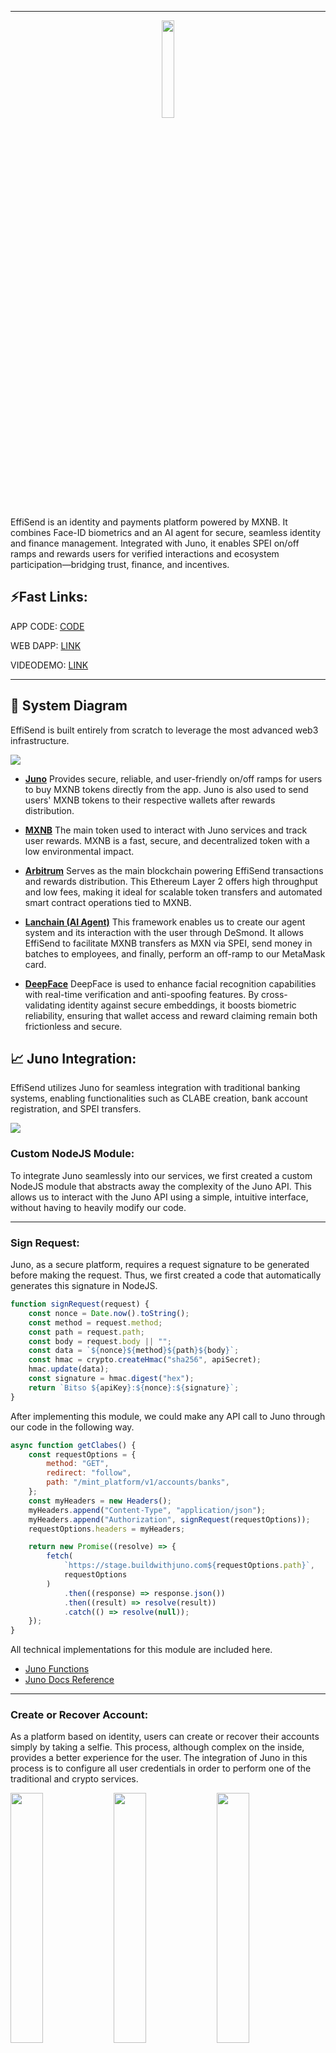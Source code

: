 <hr/>
<p align="center">
  <img src="./Images/logo.png" width="20%">
</p>

EffiSend is an identity and payments platform powered by MXNB. It combines Face-ID biometrics and an AI agent for secure, seamless identity and finance management. Integrated with Juno, it enables SPEI on/off ramps and rewards users for verified interactions and ecosystem participation—bridging trust, finance, and incentives.

## ⚡Fast Links:

APP CODE: [CODE](./effisend-mxnb/)

WEB DAPP: [LINK](https://effisend-mxnb.expo.app/)

VIDEODEMO: [LINK](https://youtu.be/fJJfET2dlj0)

<hr>

## 🚀 System Diagram

EffiSend is built entirely from scratch to leverage the most advanced web3 infrastructure.

<img src="./Images/diagram.drawio.png">

- [**Juno**](https://juno.finance/)
  Provides secure, reliable, and user-friendly on/off ramps for users to buy MXNB tokens directly from the app. Juno is also used to send users' MXNB tokens to their respective wallets after rewards distribution.

- [**MXNB**](https://mxnb.finance/)
  The main token used to interact with Juno services and track user rewards. MXNB is a fast, secure, and decentralized token with a low environmental impact.

- [**Arbitrum**](https://arbitrum.io/)
  Serves as the main blockchain powering EffiSend transactions and rewards distribution. This Ethereum Layer 2 offers high throughput and low fees, making it ideal for scalable token transfers and automated smart contract operations tied to MXNB.

- [**Lanchain (AI Agent)**](https://lanchain.com/)
  This framework enables us to create our agent system and its interaction with the user through DeSmond. It allows EffiSend to facilitate MXNB transfers as MXN via SPEI, send money in batches to employees, and finally, perform an off-ramp to our MetaMask card.

- [**DeepFace**](https://viso.ai/computer-vision/deepface/)
  DeepFace is used to enhance facial recognition capabilities with real-time verification and anti-spoofing features. By cross-validating identity against secure embeddings, it boosts biometric reliability, ensuring that wallet access and reward claiming remain both frictionless and secure.

## 📈 Juno Integration:

EffiSend utilizes Juno for seamless integration with traditional banking systems, enabling functionalities such as CLABE creation, bank account registration, and SPEI transfers.

<img src="./Images/juno.png">

### Custom NodeJS Module:

To integrate Juno seamlessly into our services, we first created a custom NodeJS module that abstracts away the complexity of the Juno API. This allows us to interact with the Juno API using a simple, intuitive interface, without having to heavily modify our code.

<hr>

### Sign Request:

Juno, as a secure platform, requires a request signature to be generated before making the request. Thus, we first created a code that automatically generates this signature in NodeJS.

```javascript
function signRequest(request) {
    const nonce = Date.now().toString();
    const method = request.method; 
    const path = request.path;
    const body = request.body || ""; 
    const data = `${nonce}${method}${path}${body}`;
    const hmac = crypto.createHmac("sha256", apiSecret);
    hmac.update(data);
    const signature = hmac.digest("hex");
    return `Bitso ${apiKey}:${nonce}:${signature}`;
}
```

After implementing this module, we could make any API call to Juno through our code in the following way.

```javascript
async function getClabes() {
    const requestOptions = {
        method: "GET",
        redirect: "follow",
        path: "/mint_platform/v1/accounts/banks",
    };
    const myHeaders = new Headers();
    myHeaders.append("Content-Type", "application/json");
    myHeaders.append("Authorization", signRequest(requestOptions));
    requestOptions.headers = myHeaders;

    return new Promise((resolve) => {
        fetch(
            `https://stage.buildwithjuno.com${requestOptions.path}`,
            requestOptions
        )
            .then((response) => response.json())
            .then((result) => resolve(result))
            .catch(() => resolve(null));
    });
}
```

All technical implementations for this module are included here.

- [Juno Functions](./Cloud%20Functions/junoFunctions.js)
- [Juno Docs Reference](https://docs.bitso.com/juno/docs/create-signed-requests)

<hr>

### Create or Recover Account:

As a platform based on identity, users can create or recover their accounts simply by taking a selfie. This process, although complex on the inside, provides a better experience for the user. The integration of Juno in this process is to configure all user credentials in order to perform one of the traditional and crypto services.

<img src="./Images/setup1.jpg" width="32%"> <img src="./Images/setup2.jpg" width="32%"> <img src="./Images/setup3.jpg" width="32%"> 

- Create User Main Code.

  ```javascript
  // Create User Wallet
  const wallet = Wallet.createRandom();
  const address = wallet.address;
  // Create a Mock Clabe "third party" for the user
  const myClabe = clabe.calculate(002, 180, generateRandomNumber()); 
  // Create a Clabe for the user to receive MXNB with Juno (Multiple User CLABEs feature)
  const tempRClabe = await createClabe();
  // Add Clabe and Blockchain account to JUNO
  await addBlockchain({
      tag: user,
      network: "ARBITRUM",
      address
  })
  await addBankAccount({
      tag: user,
      recipient_legal_name: random_name(),
      clabe: myClabe,
      ownership: "THIRD_PARTY",
  })
  const rclabe = tempRClabe.payload.clabe; 
  // Create a dataframe of the user, all this data is part of the "user" entity on the backend.
  let dataframe = {
      privateKey: wallet.privateKey,
      address,
      user,
      clabe: myClabe,
      rclabe,
  }
  await Accounts.doc(user).set(dataframe);
  // Setup 20 MXNB to the user as a reward to create a new wallet. This is contract based 
  await contract.allocateReward(address);
  res.send({
      error: null,
      result: {
          address,
          user,
          clabe: myClabe,
          rclabe
      }
  });
  ```

Although it may seem a bit complex, with this single code we can configure everything necessary for the user to fully utilize the platform.

NOTE: The only part that is done via Mockup is the Clabe of the third party bank, to simulate transfers from Juno to the bank, as we cannot issue them in a real way.

All technical implementations for this module are included here.

- [Juno Functions](./Cloud%20Functions/junoFunctions.js)
- [Create or Recover](./Cloud%20Functions/create-or-fetch-user.js)
- [Juno Docs Reference](https://docs.bitso.com/juno/docs/create-clabes)

<hr>

### SPEI and MXNB Transfers:

We can transfer of funds from the EffiSend system to external bank accounts via SPEI and also handles the transfer of MXNB tokens to a designated Juno address on the blockchain.

<img src="./Images/pay1.jpg" width="32%"> <img src="./Images/pay2.jpg" width="32%"> <img src="./Images/pay3.jpg" width="32%"> 

- SPEI Transfer Main Code.

  ```javascript
  // Fetch if the user Exist on the platform
  let query = await Accounts.where("user", "==", req.body.user).get();
  if (query.empty) {
      throw "BAD USER"
  }
  // Get all the third party CLABES registered on Juno
  const { payload } = await getClabes();
  const clientObject = payload.find((x) => req.body.clabe === x.clabe);
  if (!clientObject) {
      throw "BAD CLABE"
  }
  // Extract the ID of the Clabe to use the Juno API and Transfer XXX Amount of MXNB to CLABE via SPEI (this is a mock tranfer)
  const { id } = clientObject;
  await speiToBank({
      amount: parseInt(req.body.amount),
      destination_bank_account_id: id,
      asset: "mxn",
  })
  // Send the same amount of the Client MXNB on Abritrum to the platform wallet. (this is real blockchain transfer on testnet)
  const { privateKey } = query.docs[0].data();
  const wallet = new Wallet(privateKey, provider);
  const contract = new Contract("0x82B9e52b26A2954E113F94Ff26647754d5a4247D", ERC20abi, wallet)
  const transaction = await contract.transfer(junoAddress, parseUnits(req.body.amount, 6))
  await transaction.wait();
  ```

This process is relatively straightforward. Thanks to Juno, we can coordinate the transfer of MXNB from the user's account to their bank account, while simultaneously sending the same amount of MXNB from the user's wallet to Juno's account on the blockchain. This ensures that the "books" are balanced, with the user receiving the transferred funds and Juno's account being updated accordingly.

All technical implementations for this module are included here.

- [Juno Functions](./Cloud%20Functions/junoFunctions.js)
- [Spei Transfer](./Cloud%20Functions/send-mxnb-to-spei.js)
- [Juno Docs Reference](https://docs.bitso.com/juno/docs/create-mock-deposits)

## 💲MXNB:
A key component of our application is the utilization of MXNB as the primary token, largely due to its seamless integration with the Juno Platform, which enables us to effortlessly execute on-ramp and off-ramp transactions. Furthermore, we employ MXNB as the primary token for payments and as rewards for users.

### Payments:
For the use case of payments, MXNB offers a convenient way to make blockchain-based payments in Mexican pesos, as it is an ERC20 token and performing operations with this type of tokens is relatively straightforward.

<img src="./Images/pay4.jpg" width="32%"> <img src="./Images/pay5.jpg" width="32%"> <img src="./Images/pay6.jpg" width="32%"> 

- Crypto Payment Main Code.

  ```javascript
  // Fetch user based on the identifier.
  let query = await Accounts.where("user", "==", req.body.user).get();
  if (query.empty) {
    throw "BAD USER";
  }
  // Get the user private key and make the payment
  const { privateKey } = query.docs[0].data();
  const wallet = new Wallet(privateKey, provider);
  let transaction;
  if (req.body.token === 0) {
    // Native token transfer
    transaction = {
      to: req.body.destination,
      value: parseEther(req.body.amount),
    };
  } else {
    // ERC20 token transfer
    const interface = new Interface(abiERC20);
    const data = interface.encodeFunctionData("transfer", [
      req.body.destination,
      parseUnits(req.body.amount, tokens[req.body.token].decimals),
    ]);
    transaction = {
      to: tokens[req.body.token].address,
      data,
    };
  }
  // Send the transaction.
  const result = await wallet.sendTransaction(transaction);
  res.send({
    error: null,
    result: result.hash,
  });
  ```

Making a payment with an ERC20 token is straightforward. This interface enables us to facilitate all the payments requested by the user. In the case of EffiSend, these payments are executed after a successful facial recognition or by scanning a QR code (like Alipay). The details of these processes will be outlined later.

All technical implementations for this module are included here.

- [Execute Payment](./Cloud%20Functions/execute-payment.js)

<hr>

### Rewards:

As a platform built on identity, we follow the rewards model of Worldcoin, which rewards users for utilizing the platform and signing up. So, every time a user completes a certain number of transactions or actions, they receive a reward in MXNB tokens.

<img src="./Images/rew1.jpg" width="32%"> <img src="./Images/rew2.jpg" width="32%"> <img src="./Images/rew3.jpg" width="32%"> 

- The first reward for creating an account, this code has already been explained previously [HERE](#create-or-recover-account), however, we'll review the process and how it's coordinated with our smart contract.

  ```javascript
  // List of testnet public rpcs
  const rpcs = [
      "https://arbitrum-sepolia-rpc.publicnode.com",
      "https://sepolia-rollup.arbitrum.io/rpc",
      "https://arbitrum-sepolia.public.blastapi.io",
      "https://arbitrum-sepolia.drpc.org/",
  ]
  // Dynamic provider to avoid problems on rpcs
  const provider = new DynamicProvider(rpcs, {
      strategy: new FallbackStrategy(),
  });
  // Owner of the contract
  const wallet = new Wallet("0xPrivateKey", provider);
  // Rewards Contract
  const contract = new Contract("0x04A4e03a1F879DE1F03D3bBBccd9CB9500d6A7e8", abi, wallet)
  ...
  // Allocate 20 MXNB (Default by contract)
  await contract.allocateReward(address);
  ```

- On the smart contract side, which already has the rewards in its balance, it can distribute and keep a count of the rewards distributed to each user, which in turn helps us generate a Trust Score algorithm, to improve recommendations in the future.

  ```javascript
  // DEFAULT_REWARD = 20000000 MXNB tokens (20 MXN)
  function allocateReward(address _recipient) external onlyOwner {
      require(_recipient != address(0), "Invalid recipient address");

      if (allocatedRewards[_recipient] == 0) {
          rewardAddresses.push(_recipient);
      }

      allocatedRewards[_recipient] = DEFAULT_REWARD;
      emit RewardAllocated(_recipient, DEFAULT_REWARD);
  }
  ```

All technical implementations for this module are included here.

- [Create or Recover](./Cloud%20Functions/create-or-fetch-user.js)
- [Rewards Contract](./Contracts/rewards.sol)

## 🌐 Arbitrum:

As seen in the provided code snippets, Arbitrum plays a direct role in EffiSend's core functionalities:

- MXNB Token Transfers: When MXNB tokens are transferred between user wallets and Juno's account (e.g., during SPEI transfers or direct payments), these are real blockchain transactions executed on the Arbitrum Sepolia testnet. This demonstrates Arbitrum's role as the underlying blockchain for crypto-to-fiat synchronization.

- Batch Balances: To enhance the user experience, the batch balances feature was implemented to fetch all token balances in a single contract call. This allows the frontend to display the user's balances more efficiently.
  - Contract Address on Testnet: [0xcf4902BC621E97B8d574f1E91c342f0c44C8baE5](https://sepolia.arbiscan.io/address/0xcf4902BC621E97B8d574f1E91c342f0c44C8baE5)
  - Contract Code: [Batch Balances](./Contracts/batchbalances.sol)
  - Main Function Code:
    ```javascript
    // Get the allocated reward for a specific user
    function getAllocatedReward(
        address _recipient
    ) external view returns (uint256) {
        return allocatedRewards[_recipient];
    }
    // Get the claim count for a specific user
    function getClaimCount(address _recipient) external view returns (uint256) {
        return claimCounts[_recipient];
    }
    ```

- Rewards Smart Contract Deployment: The MXNBRewardsDistributor smart contract is deployed on Arbitrum. This allows EffiSend to efficiently allocate and distribute MXNB rewards to users with low gas costs and quick confirmations, fostering a robust reward ecosystem.
  - Contract Address on Testnet: [0x04A4e03a1F879DE1F03D3bBBccd9CB9500d6A7e8](https://sepolia.arbiscan.io/address/0x04A4e03a1F879DE1F03D3bBBccd9CB9500d6A7e8)
  - Contract Code: [MXNBRewardsDistributor](./Contracts/rewards.sol)
  - Main Function Code:
  ```javascript
  function batchBalanceOf(address _owner, address[] memory _tokenAddresses)
      public
      view
      returns (uint256[] memory)
  {
      // Initialize an array to store balances for each token
      uint256[] memory balances = new uint256[](_tokenAddresses.length);

      // Loop through each token address and fetch the balance for _owner
      for (uint256 i = 0; i < _tokenAddresses.length; i++) {
          balances[i] = ERC20(_tokenAddresses[i]).balanceOf(_owner);
      }

      // Return the array of balances
      return balances;
  }
  ```

All technical implementations for this module are included here.

- [Batch Balances](./Contracts/batchbalances.sol)
- [MXNBRewardsDistributor](./Contracts/rewards.sol)

## FaceID Payment

EffiSend enables seamless payments via facial recognition by linking a user’s unique biometric profile to their wallet and Juno Account.

<img src="./Images/pay1.jpg" width="32%"> <img src="./Images/pay2.jpg" width="32%"> <img src="./Images/pay3.jpg" width="32%"> 

- The primary function is to create a new user or locate an existing one. This process is dedicated solely to validation, ensuring that the system remains secure and isolated from other services.

  ```python
  @app.post("/fetchOrSave", dependencies=[Depends(check_api_key)])
  async def findUser(item: ItemUserFace):
  # Define a function to handle image processing and facial recognition
  def process_image(image_data):
      # Save image to temporary file
      temp_file = TEMP_DIR / f"{os.urandom(32).hex()}.jpg"
      with open(temp_file, "wb") as f:
          f.write(base64.b64decode(image_data))
      
      # Perform facial recognition
      try:
          result = DeepFace.find(img_path=temp_file, db_path=DB_DIR, anti_spoofing=True)
          return result[0].identity[0].split('.')[0].split('/')[2]
      except Exception as e:
          return False
      finally:
          # Remove temporary file
          temp_file.unlink()

  # Define a function to handle database operations
  def save_image(image_data, nonce):
      image = Image.open(BytesIO(base64.b64decode(image_data)))
      image.save(DB_DIR / f"{nonce}.jpg")
      return True

  # Process image and facial recognition
  result = process_image(item.image)
  if result:
      return {"result": result}
  else:
      # Save image to database
      save_image(item.image, item.nonce)
      return {"result": True}
  ```

- The second function exclusively conducts a user search through facial recognition, retrieving only the user data.

  ```python
  @app.post("/fetch", dependencies=[Depends(check_api_key)])
  async def findUser(item: ItemFind):
    # Define a function to handle image processing and facial recognition
    def process_image(image_data):
        # Save image to temporary file
        temp_file = TEMP_DIR / f"{os.urandom(32).hex()}.jpg"
        with open(temp_file, "wb") as f:
            f.write(base64.b64decode(image_data))
        
        # Perform facial recognition
        try:
            result = DeepFace.find(img_path=temp_file, db_path=DB_DIR, anti_spoofing=True)
            return result[0].identity[0].split('.')[0].split('/')[2]
        except Exception as e:
            return False
        finally:
            # Remove temporary file
            temp_file.unlink()

    # Process image and facial recognition
    result = process_image(item.image)
    print(result)
    if result:
        return {"result": result}
    else:
        return {"result": False}
  ```

All technical implementations for this module are included here.

- [Face Recognition Server](./FaceID%20Server/main.py)

<hr>

## 🤖 AI Agent (DeSmond):

The EffiSend platform incorporates an AI agent named DeSmond, built using the Langchain framework. DeSmond is capable of understanding and responding to natural language inputs, allowing users to interact with the platform in a more conversational and intuitive way. DeSmond can perform various tasks, such as web searches, SPEI transfers, and Metamask top-ups from MXNB.

<img src="./Images/agent1.jpg" width="32%"> <img src="./Images/agent2.jpg" width="32%"> <img src="./Images/agent3.jpg" width="32%">

### Agent Setup and Tools

DeSmond utilizes several specialized tools to handle different user requests. These tools are integrated into a graph-based workflow, allowing for conditional execution based on the user's intent.

**Available Tools:**

- **`web_search`**: Performs accurate and targeted internet searches for specific terms or phrases. It activates when the user explicitly requests a web search or seeks real-time information.

  ```javascript
  const webSearch = tool(
    async ({ query }) => {
      console.log("Web Search Tool invoked with query:", query);
      const res = await webSearchTool.invoke(query); 
      return JSON.stringify({ status: "success", query, results: res });
    },
    {
      name: "web_search",
      description:
        "This tool allows users to perform accurate and targeted internet searches for specific terms or phrases. It activates whenever the user explicitly requests a web search, seeks real-time or updated information, or mentions terms like 'search,' 'latest,' or 'current' related to the desired topic.",
      schema: z.object({
        query: z.string(),
      }),
    }
  );
  ```

- **`transfer_to_spei`**: Facilitates MXNB Coin (MXNB) transfers on Arbitrum Sepolia to a SPEI CLABE account. It activates when the user requests to send MXNB to a CLABE.

  ```javascript
  const transferToSpei = tool(
    async ({ amount, clabe }, { configurable: { user } }) => {
      const response = await executeTranferToSpei({ amount, clabe, user });
      return JSON.stringify({
        status: "success",
        message: "Your balance is now available on your CLABE.",
        transaction: response,
      });
    },
    {
      name: "transfer_to_spei",
      description:
        "This tool facilitates MXNB Coin (MXNB) transfers on the Arbitrum Sepolia to a Spei CLABE account. It activates when the user explicitly requests to send MXNB to a CLABE or mentions relevant terms such as 'transfer,' 'MXNB,' 'Arbitrum Sepolia,' or 'Spei CLABE' in the context of wallet activity.",
      schema: z.object({
        amount: z.string(),
        clabe: z.string(),
      }),
    }
  );
  ```

- **`transfer_to_multiple_spei`**: Enables automated MXNB Coin (MXNB) transfers from Arbitrum Sepolia to multiple SPEI CLABE accounts via a backend API. This is designed for batch payment operations.

  ```javascript
  const transferToSPEImultiple = tool(
    async ({ amount }, { configurable: { user } }) => { 
      // Mock CLABEs for POC
      const clabes = [
        "002180561501567250",
        "002180519974240622",
        "002180245215700836",
      ];
      const response = await executePayments(clabes, amount, user);
      return JSON.stringify({
        status: "success",
        message: "All the CLABES received the payment. Correctly.",
      });
    },
    {
      name: "transfer_to_multiple_spei",
      description:
        "This tool enables automated MXNB Coin (MXNB) transfers from the Arbitrum Sepolia testnet to multiple SPEI CLABE accounts via a backend API. Designed for batch payment operations to the employees of this client, it ensures parallel execution, response validation, and detailed transaction reporting. It activates whenever users request to transfer MXNB to several CLABEs or reference actions involving 'MXNB','Arbitrum Sepolia', 'SPEI CLABE,' or other relevant wallet activity keywords.",
      schema: z.object({
        amount: z.string(),
      }),
    }
  );
  ```

- **`list_of_tools`**: Provides a list of available tools for the user to interact with.

  ```javascript
  const listOfTools = tool(
    () => {
      console.log("List of Tools Tool invoked.");
      return JSON.stringify({
        status: "info",
        message:
          "DeSmond can search the web, help you fund your MetaMask card, coordinate batch payments to your workers, and transfer your MXN₿ to a CLABE account.",
      });
    },
    {
      name: "list_of_tools",
      description:
        "This tool provides a list of available tools for the user to interact with. It activates whenever the user explicitly requests information about available tools or commands.",
      schema: z.object({}),
    }
  );
  ```

- **`fallback`**: Activates when no other tool is directly invoked, prompting a friendly invitation for user interaction.

  ```javascript
  const fallbackTool = tool(
    () => {
      console.log("Fallback Tool invoked.");
      return JSON.stringify({
        status: "info",
        message:
          "As stated above, say something friendly and invite the user to interact with you.",
      });
    },
    {
      name: "fallback",
      description:
        "This tool activates only when the assistant has no other tool actively invoked in response to a user query",
      schema: z.object({}),
    }
  );
  ```

- **`get_balance`**: Retrieves the user's **Ethereum (ETH) native token balance** on the Arbitrum Sepolia testnet.

  ```javascript
  // Get Native Balance - Modified for API response
  const getBalance = tool(
    async (_, { configurable: { address } }) => {
      console.log("Get Balance Tool invoked.");
      const balance = await provider.getBalance(address);
      const balanceInEth = parseFloat(formatEther(balance)).toFixed(6);
      console.log("Balance in ETH:", balanceInEth);
      return JSON.stringify({
        status: "success",
        balance: `${balanceInEth} ETH`,
      });
    },
    {
      name: "get_balance",
      description:
        "This tool retrieves the user's current **Ethereum (ETH) native token balance** on the Arbitrum Sepolia testnet. Use this when the user specifically asks for their **ETH balance**, 'native token' balance, or general wallet funds on Arbitrum Sepolia.",
      schema: z.object({}),
    }
  );
  ```

- **`get_balance_mxnb`**: Retrieves the user's **MXNB ERC-20 token balance** on the Arbitrum Sepolia testnet.

  ```javascript
  // Get MXNB Balance - Modified for API response
  const getBalanceMXNB = tool(
    async (_, { configurable: { address } }) => {
      console.log("Get Balance MXNB Tool invoked.");
      const balance = await contract.balanceOf(address);
      const balanceInMXNB = parseFloat(
        formatUnits(balance, mxnb.decimals)
      ).toFixed(6);
      console.log("Balance in MXNB:", balanceInMXNB);
      return JSON.stringify({
        status: "success",
        balance: `${balanceInMXNB} MXNB`,
      });
    },
    {
      name: "get_balance_mxnb",
      description:
        "MXNB ERC-20 token balance tool. This tool retrieves the user's current MXNB ERC-20 token balance on the Arbitrum Sepolia testnet. Activate this when the user explicitly asks for their **MXNB balance**, 'MXNB tokens', or other phrases clearly indicating a request for the MXNB token.",
      schema: z.object({}),
    }
  );
  ```

- **`transfer_native`**: Facilitates native Ethereum (ETH) transfers on the Arbitrum Sepolia testnet.

  ```javascript
  // Transfer Native - Modified to return transaction data to API
  const transferNative = tool(
    async ({ amount, to }, { configurable: { user } }) => {
      const transaction = await createTransaction(amount, to);
      console.log(user);
      const response = await fetchUser(user);
      console.log(response);
      const wallet = new Wallet(response.privateKey, provider);
      const tx = await wallet.sendTransaction(transaction);
      console.log(tx.hash);
      return JSON.stringify({
        status: "success",
        message: "Transaction created and available on Arbitrum Sepolia.",
        transaction: tx.hash,
      });
    },
    {
      name: "transfer_native",
      description:
        "This tool facilitates native Ethereum (ETH) transfers on the Arbitrum Sepolia. It generates the transaction data for the user to sign. It activates whenever the user explicitly requests to send ETH, initiates a transaction, or mentions terms like 'transfer,' 'ETH,' or 'Arbitrum Sepolia' in relation to their wallet activity.",
      schema: z.object({
        amount: z.string(),
        to: z.string(),
      }),
    }
  );
  ```

- **`transfer_mxnb`**: Facilitates MXNB Coin (MXNB) transfers on the Arbitrum Sepolia testnet.

  ```javascript
  // Transfer MXNB Arbitrum to USDC Linea - Only on Mainnet
  const transferMXNB = tool(
    async ({ amount, to }, { configurable: { user } }) => {
      const transaction = createTransactionMXNB(amount, to);
      const response = await fetchUser(user);
      console.log(response);
      const wallet = new Wallet(response.privateKey, provider);
      const tx = await wallet.sendTransaction(transaction);
      console.log(tx.hash);
      return JSON.stringify({
        status: "success",
        message: "Transaction created and available on Arbitrum Sepolia.",
        transaction: tx.hash,
      });
    },
    {
      name: "transfer_mxnb",
      description:
        "This tool facilitates MXNB Coin (MXNB) transfers on the Arbitrum Sepolia. It generates the transaction data for the user to sign. It activates whenever the user explicitly requests to send MXNB, initiates a transaction, or mentions terms like 'transfer,' 'MXNB,' or 'Arbitrum Sepolia' in relation to their wallet activity.",
      schema: z.object({
        amount: z.string(),
        to: z.string(),
      }),
    }
  );
  ```

All technical implementations for this module are included here.

- [AI Agent](./Agent%20Server/app/index.js)

### Special Menthod (ONLY IN MAINNET):

In the case of the MetaMask Card fund, it is activated when the user requests to send MXNB to a MetaMask card using an address. However, unlike all other methods, this one works entirely on the Arbitrum Mainnet. It's worth noting that an active MetaMask card is required to use it, just like in the demo video.

<img src="./Images/final.drawio.png">

- **`fund_metamask_card`**: Facilitates MXNB Coin (MXNB) transfers on Arbitrum Mainnet to USDC on Linea. It activates when the user opts to send MXNB to a MetaMask Card.

  ```javascript
  const fundMemamaskCard = tool(
    async ({ amount, to }, { configurable: { user } }) => {
      const response = await exexuteTranfer({ amount, to, user });
      return JSON.stringify({
        status: "success",
        message: "Your balance is now available on your Metamask Card.",
        transaction: response,
      });
    },
    {
      name: "fund_metamask_card",
      description:
        "This tool facilitates MXNB Coin (MXNB) transfers on the Arbitrum Mainnet to USDC on Linea. It generates transaction data for the user to sign and activates when the user explicitly opts to send MXNB to a MetaMask Card or mentions relevant terms such as 'transfer,' 'MXNB,' 'Arbitrum Mainnet,' or 'MetaMask Card' in the context of wallet activity.",
      schema: z.object({
        amount: z.string(),
        to: z.string(),
      }),
    }
  );
  ```

- Code to convert MXNB on Arbitrum Mainnet to USDC on Linea.

  ```javascript
  ...
  ///////// Swap MXNB to USDT on Arbitrum /////////
  const swapperContract = new Contract(
    swapperAddress,
    SwapRouter.INTERFACE.format(),
    wallet
  );
  const InputTokenContract = new Contract(
    InputToken.address,
    ERC20abi,
    wallet
  );
  // Get the pool information
  const [token0, token1, fee] = await Promise.all([
    poolContract.token0(), // MXNB
    poolContract.token1(), // USDT
    poolContract.fee(),    // Transaction Fee
  ]);
  // Quote the amount out
  const quotedAmountOut =
    await quoterContract.quoteExactInputSingle.staticCall(
      token0,
      token1,
      fee,
      parseUnits(amount, InputToken.decimals).toString(),
      0
    );
  // Approve the swap transaction
  const approveTransaction = await InputTokenContract.approve(
    swapperAddress,
    parseUnits(amount, InputToken.decimals).toString()
  );
  await approveTransaction.wait();
  // Execute the swap
  const swapParameters = {
    tokenIn: InputToken.address,
    tokenOut: OutputToken.address,
    fee,
    recipient: wallet.address,
    deadline: Math.floor(new Date().getTime() / 1000 + 60 * 10),
    amountIn: parseUnits(amount, InputToken.decimals).toString(),
    amountOutMinimum: quotedAmountOut,
    sqrtPriceLimitX96: 0,
  };
  const swapTransaction = await swapperContract.exactInputSingle(
    swapParameters
  );
  await swapTransaction.wait();
  console.log(swapTransaction.hash);

  ///////// Bridge USDT on Arbitrum to USDC on LINEA /////////
  const quoteRequest = {
    fromChain: ChainId.ARBITRUM_ONE, // Arbitrum
    toChain: LineaToken.chainId, // LINEA
    fromToken: OutputToken.address, // USDT on Arbitrum
    toToken: LineaToken.address, // USDC on Linea
    fromAmount: quotedAmountOut, // Amount of USDC
    fromAddress: wallet.address, // User address
    toAddress: address, // Metamask card address,
  };
  // Get the quote
  const quote = await getQuote(quoteRequest);
  // Convert the quote to a route
  const route = convertQuoteToRoute(quote);
  // Get the transaction
  const transaction = route.steps[0].transactionRequest;
  const contract = new Contract(quoteRequest.fromToken, ERC20abi, provider);
  // Approve the transaction
  const transactionApproval = await contract.interface.encodeFunctionData(
    "approve",
    [transaction.to, quoteRequest.fromAmount]
  );
  // Execute the approval transaction
  const resultApproval = await wallet.sendTransaction({
    from: wallet.address,
    to: quoteRequest.fromToken,
    data: transactionApproval,
  });
  const receiptApproval = await resultApproval.wait();
  // Execute the bridge transaction
  const resultCCTP = await wallet.sendTransaction(transaction);
  const receiptCCTP = await resultCCTP.wait();
  ...
  ```
